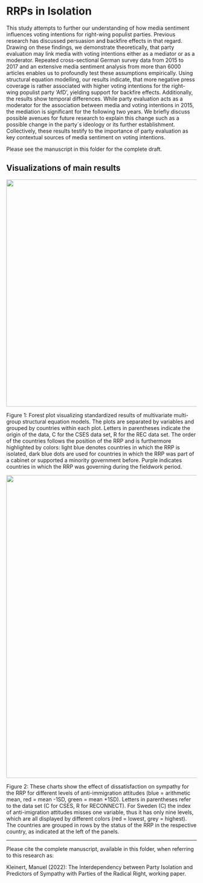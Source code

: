 
<!-- README.md is generated from README.Rmd -->

# RRPs in Isolation

This study attempts to further our understanding of how media sentiment
influences voting intentions for right-wing populist parties. Previous
research has discussed persuasion and backfire effects in that regard.
Drawing on these findings, we demonstrate theoretically, that party
evaluation may link media with voting intentions either as a mediator or
as a moderator. Repeated cross-sectional German survey data from 2015 to
2017 and an extensive media sentiment analysis from more than 6000
articles enables us to profoundly test these assumptions empirically.
Using structural equation modelling, our results indicate, that more
negative press coverage is rather associated with higher voting
intentions for the right-wing populist party ‘AfD’, yielding support for
backfire effects. Additionally, the results show temporal differences.
While party evaluation acts as a moderator for the association between
media and voting intentions in 2015, the mediation is significant for
the following two years. We briefly discuss possible avenues for future
research to explain this change such as a possible change in the party´s
ideology or its further establishment. Collectively, these results
testify to the importance of party evaluation as key contextual sources
of media sentiment on voting intentions.

Please see the manuscript in this folder for the complete draft.

## Visualizations of main results

<img src="forest_plots.png" width="600">

Figure 1: Forest plot visualizing standardized results of multivariate
multi-group structural equation models. The plots are separated by
variables and grouped by countries within each plot. Letters in
parentheses indicate the origin of the data, C for the CSES data set, R
for the REC data set. The order of the countries follows the position of
the RRP and is furthermore highlighted by colors: light blue denotes
countries in which the RRP is isolated, dark blue dots are used for
countries in which the RRP was part of a cabinet or supported a minority
government before. Purple indicates countries in which the RRP was
governing during the fieldwork period.

<img src="interaction_by_cntry_color_wide.png" width="800">

Figure 2: These charts show the effect of dissatisfaction on sympathy
for the RRP for different levels of anti-immigration attitudes (blue =
arithmetic mean, red = mean -1SD, green = mean +1SD). Letters in
parentheses refer to the data set (C for CSES, R for RECONNECT). For
Sweden (C) the index of anti-imigration attitudes misses one variable,
thus it has only nine levels, which are all displayed by different
colors (red = lowest, grey = highest). The countries are grouped in rows
by the status of the RRP in the respective country, as indicated at the
left of the panels.

------------------------------------------------------------------------

Please cite the complete manuscript, available in this folder, when
referring to this research as:

Kleinert, Manuel (2022): The Interdependency between Party Isolation and
Predictors of Sympathy with Parties of the Radical Right, working paper.
